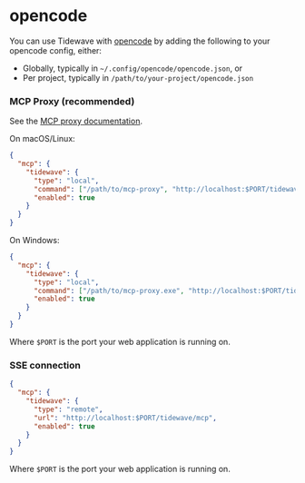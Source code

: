 # opencode

You can use Tidewave with [opencode](https://opencode.ai/) by adding the following to your opencode config, either:

- Globally, typically in `~/.config/opencode/opencode.json`, or
- Per project, typically in `/path/to/your-project/opencode.json`

<!-- tabs-open -->

### MCP Proxy (recommended)

See the [MCP proxy documentation](guides/mcp_proxy.md).

On macOS/Linux:

```json
{
  "mcp": {
    "tidewave": {
      "type": "local",
      "command": ["/path/to/mcp-proxy", "http://localhost:$PORT/tidewave/mcp"],
      "enabled": true
    }
  }
}
```

On Windows:

```json
{
  "mcp": {
    "tidewave": {
      "type": "local",
      "command": ["/path/to/mcp-proxy.exe", "http://localhost:$PORT/tidewave/mcp"],
      "enabled": true
    }
  }
}
```

Where `$PORT` is the port your web application is running on.

### SSE connection

```json
{
  "mcp": {
    "tidewave": {
      "type": "remote",
      "url": "http://localhost:$PORT/tidewave/mcp",
      "enabled": true
    }
  }
}
```

Where `$PORT` is the port your web application is running on.

<!-- tabs-close -->
